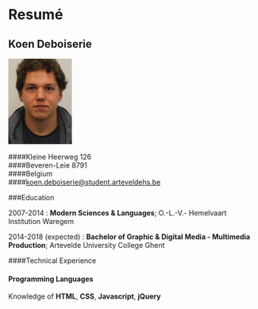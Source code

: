 Resumé
==========

Koen Deboiserie
----------------

![My Image](/Images/Profiel.jpg)


####Kleine Heerweg 126      
####Beveren-Leie 8791                       
####Belgium         
####koen.deboiserie@student.arteveldehs.be                 


###Education

2007-2014
:   **Modern Sciences & Languages**; O.-L.-V.- Hemelvaart Institution Waregem


2014-2018 (expected)
:   **Bachelor of Graphic & Digital Media - Multimedia Production**; Artevelde University College Ghent



####Technical Experience


#### **Programming Languages**

Knowledge of **HTML**, **CSS**, **Javascript**, **jQuery**

